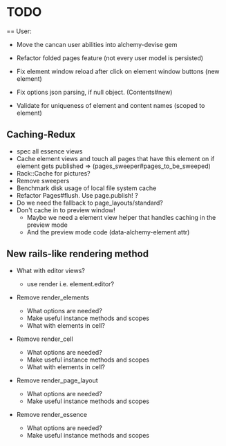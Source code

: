 # TODO

== User:

* Move the cancan user abilities into alchemy-devise gem
* Refactor folded pages feature (not every user model is persisted)

* Fix element window reload after click on element window buttons (new element)
* Fix options json parsing, if null object. (Contents#new)
* Validate for uniqueness of element and content names (scoped to element)

## Caching-Redux

* spec all essence views
* Cache element views and touch all pages that have this element on if element gets published
  => (pages_sweeper#pages_to_be_sweeped)
* Rack::Cache for pictures?
* Remove sweepers
* Benchmark disk usage of local file system cache
* Refactor Pages#flush. Use page.publish! ?
* Do we need the fallback to page_layouts/standard?
* Don't cache in to preview window!
  * Maybe we need a element view helper that handles caching in the preview mode
  * And the preview mode code (data-alchemy-element attr)

## New rails-like rendering method

* What with editor views?
  * use render i.e. element.editor?

* Remove render_elements
  * What options are needed?
  * Make useful instance methods and scopes
  * What with elements in cell?

* Remove render_cell
  * What options are needed?
  * Make useful instance methods and scopes
  * What with elements in cell?

* Remove render_page_layout
  * What options are needed?
  * Make useful instance methods and scopes

* Remove render_essence
  * What options are needed?
  * Make useful instance methods and scopes

